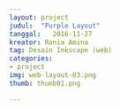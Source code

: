 ```yaml
---
layout: project
judul:  "Purple Layout"
tanggal:   2016-11-27
kreator: Rania Amina
tag: Desain Inkscape (web)
categories:
- project
img: web-layout-03.png
thumb: thumb01.png

---
```


